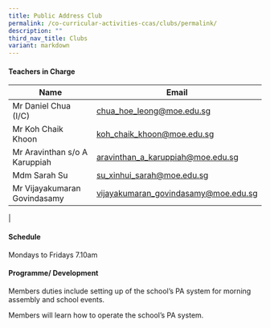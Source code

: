 ```yaml
---
title: Public Address Club
permalink: /co-curricular-activities-ccas/clubs/permalink/
description: ""
third_nav_title: Clubs
variant: markdown
---
```

#### **Teachers in Charge**

 | Name | Email |
 | -------- | -------- |
|Mr	Daniel Chua (I/C)	|[chua_hoe_leong@moe.edu.sg](mailto:chua_hoe_leong@moe.edu.sg)|
|Mr	Koh Chaik Khoon	|[koh_chaik_khoon@moe.edu.sg](mailto:koh_chaik_khoon@moe.edu.sg)|
|Mr	Aravinthan s/o A Karuppiah|[aravinthan_a_karuppiah@moe.edu.sg](mailto:aravinthan_a_karuppiah@moe.edu.sg)|
|Mdm Sarah Su|[su_xinhui_sarah@moe.edu.sg](mailto:su_xinhui_sarah@moe.edu.sg)|
|Mr Vijayakumaran Govindasamy|[vijayakumaran_govindasamy@moe.edu.sg](mailto:vijayakumaran_govindasamy@moe.edu.sg)|
|

#### **Schedule**

Mondays to Fridays 7.10am <br>

#### **Programme/ Development**


Members duties include setting up of the school’s PA system for morning assembly and school events. 

Members will learn how to operate the school’s PA system.